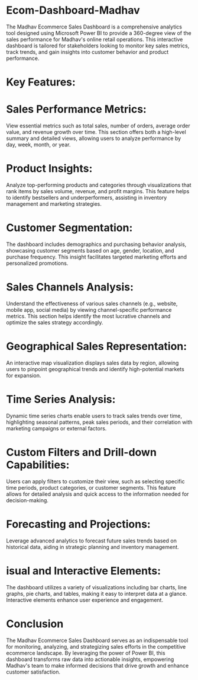 # Ecom-Dashboard-Madhav
The Madhav Ecommerce Sales Dashboard is a comprehensive analytics tool designed using Microsoft Power BI to provide a 360-degree view of the sales performance for Madhav's online retail operations. This interactive dashboard is tailored for stakeholders looking to monitor key sales metrics, track trends, and gain insights into customer behavior and product performance.

# Key Features:

# Sales Performance Metrics:

View essential metrics such as total sales, number of orders, average order value, and revenue growth over time. This section offers both a high-level summary and detailed views, allowing users to analyze performance by day, week, month, or year.
# Product Insights:

Analyze top-performing products and categories through visualizations that rank items by sales volume, revenue, and profit margins. This feature helps to identify bestsellers and underperformers, assisting in inventory management and marketing strategies.
# Customer Segmentation:

The dashboard includes demographics and purchasing behavior analysis, showcasing customer segments based on age, gender, location, and purchase frequency. This insight facilitates targeted marketing efforts and personalized promotions.
# Sales Channels Analysis:

Understand the effectiveness of various sales channels (e.g., website, mobile app, social media) by viewing channel-specific performance metrics. This section helps identify the most lucrative channels and optimize the sales strategy accordingly.
# Geographical Sales Representation:

An interactive map visualization displays sales data by region, allowing users to pinpoint geographical trends and identify high-potential markets for expansion.
# Time Series Analysis:

Dynamic time series charts enable users to track sales trends over time, highlighting seasonal patterns, peak sales periods, and their correlation with marketing campaigns or external factors.
# Custom Filters and Drill-down Capabilities:

Users can apply filters to customize their view, such as selecting specific time periods, product categories, or customer segments. This feature allows for detailed analysis and quick access to the information needed for decision-making.
# Forecasting and Projections:

Leverage advanced analytics to forecast future sales trends based on historical data, aiding in strategic planning and inventory management.
# isual and Interactive Elements:

The dashboard utilizes a variety of visualizations including bar charts, line graphs, pie charts, and tables, making it easy to interpret data at a glance. Interactive elements enhance user experience and engagement.
# Conclusion

The Madhav Ecommerce Sales Dashboard serves as an indispensable tool for monitoring, analyzing, and strategizing sales efforts in the competitive ecommerce landscape. By leveraging the power of Power BI, this dashboard transforms raw data into actionable insights, empowering Madhav's team to make informed decisions that drive growth and enhance customer satisfaction.
